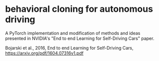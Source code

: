 # behavioral cloning for autonomous driving
A PyTorch implementation and modification of methods and ideas presented in NVIDIA's "End to end Learning for Self-Driving Cars" paper.


Bojarski et al., 2016, End to end Learning for Self-Driving Cars, https://arxiv.org/pdf/1604.07316v1.pdf
